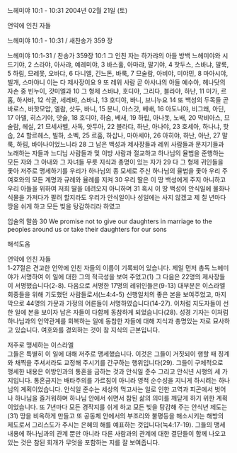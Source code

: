느헤미야 10:1 - 10:31 
2004년 02월 21일 (토)

언약에 인친 자들



느헤미야 10:1 - 10:31 / 새찬송가 359 장


느헤미야 10:1-31 / 찬송가 359장 
10:1 그 인친 자는 하가랴의 아들 방백 느헤미야와 시드기야, 2 스라야, 아사랴, 예레미야, 3 바스훌, 아마랴, 말기야, 4 핫두스, 스바냐, 말룩, 5 하림, 므레못, 오바댜, 6 다니엘, 긴느돈, 바룩, 7 므술람, 아비야, 미야민, 8 마아시야, 빌개, 스마야니 이는 다 제사장이요 9 또 레위 사람 곧 아사냐의 아들 예수아, 헤나닷의 자손 중 빈누이, 갓미엘과 10 그 형제 스바냐, 호디야, 그리다, 블라야, 하난, 11 미가, 르홉, 하사뱌, 12 삭굴, 세레뱌, 스바냐, 13 호디야, 바니, 브니누요 14 또 백성의 두목들 곧 바로스, 바핫모압, 엘람, 삿두, 바니, 15 분니, 아스갓, 베배, 16 아도니야, 비그왜, 아딘, 17 아델, 히스기야, 앗술, 18 호디야, 하숨, 베새, 19 하립, 아나돗, 노배, 20 막비아스, 므술람, 헤실, 21 므세사벨, 사독, 얏두아, 22 블라댜, 하난, 아나야, 23 호세아, 하나냐, 핫숩, 24 할르헤스, 빌하, 소벡, 25 르훔, 하삽나, 마아세야, 26 아히야, 하난, 아난, 27 말룩, 하림, 바아나이었느니라 28 그 남은 백성과 제사장들과 레위 사람들과 문지기들과 노래하는 자들과 느디님 사람들과 및 이방 사람과 절교하고 하나님의 율법을 준행하는 모든 자와 그 아내와 그 자녀들 무릇 지식과 총명이 있는 자가 29 다 그 형제 귀인들을 좇아 저주로 맹세하기를 우리가 하나님의 종 모세로 주신 하나님의 율법을 좇아 우리 주 여호와의 모든 계명과 규례와 율례를 지켜 30 우리 딸은 이 땅 백성에게 주지 아니하고 우리 아들을 위하여 저희 딸을 데려오지 아니하며 31 혹시 이 땅 백성이 안식일에 물화나 식물을 가져다가 팔려 할지라도 우리가 안식일이나 성일에는 사지 않겠고 제 칠 년마다 땅을 쉬게 하고 모든 빚을 탕감하리라 하였고 

입술의 말씀 
30 We promise not to give our daughters in marriage to the peoples around us or take their daughters for our sons

해석도움





언약에 인친 자들  
1-27절은 견고한 언약에 인친 자들의 이름이 기록되어 있습니다. 제일 먼저 총독 느헤미야가 서명하여 이 일에 대한 그의 적극성을 보여 주었고(1) 그 다음은 22명의 제사장들이 서명했습니다(2-8). 다음으로 서명한 17명의 레위인들은(9-13) 대부분은 이스라엘 회중들을 위해 기도했던 사람들로서(느4:4-5) 신행일치의 좋은 본을 보여주었고, 마지막으로 44명의 가문과 가정의 어른들이 서명하였습니다(14-27). 이처럼 지도자들이 선한 일에 본을 보이자 남은 자들이 다함께 동참하게 되었습니다(28). 성경 기자는 이처럼 하나님과의 언약관계를 회복하는 일에 동참한 자들에 대해 지식과 총명있는 자로 묘사하고 있습니다. 여호와를 경외하는 것이 참 지식의 근본입니다.  

저주로 맹세하는 이스라엘  
그들은 특별히 이 일에 대해 저주로 맹세했습니다. 이것은 그들이 거짓되이 행할 때 징계와 채찍을 주셔서라도 교정해 주시기를 간구하는 행위입니다(29). 그들이 구체적으로 맹세한 내용은 이방인과의 통혼을 금하는 것과 안식일 준수 그리고 안식년 시행의 세 가지입니다.  통혼금지는 배타주의를 가르침이 아니라 영적 순수성을 지니게 하시려는 하나님의 계획이었습니다. 안식일 준수는 세상의 먹고사는 일로 인한 고역과 피곤에서 벗어나 하나님을 즐거워하며 하나님 안에서 쉬면서 참된 삶의 의미를 깨닫게 하기 위한 계획이었습니다. 또 7년마다 모든 경작지를 쉬게 하고 모든 빚을 탕감해 주는 안식년 제도는(31) 땅을 비옥하게 만들고 또 공동체 안에서의 부조리와 불평등을 해소시키는 해방의 제도로서 그리스도가 주시는 은혜의 해를 예표하는 것입니다(눅4:17-19). 그들의 맹세 내용에 하나님과의 관계 뿐만 아니라 다른 사람과의 관계에 대한 결단들이 함께 나오고 있는 것은 참된 회개가 무엇을 포함하는 지를 잘 보여줍니다.